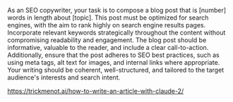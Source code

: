 As an SEO copywriter, your task is to compose a blog post that is [number] words in length about [topic]. This post must be optimized for search engines, with the aim to rank highly on search engine results pages. Incorporate relevant keywords strategically throughout the content without compromising readability and engagement. The blog post should be informative, valuable to the reader, and include a clear call-to-action. Additionally, ensure that the post adheres to SEO best practices, such as using meta tags, alt text for images, and internal links where appropriate. Your writing should be coherent, well-structured, and tailored to the target audience's interests and search intent.

https://trickmenot.ai/how-to-write-an-article-with-claude-2/
